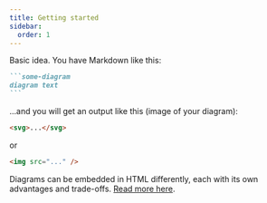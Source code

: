 ```yaml
---
title: Getting started
sidebar:
  order: 1
---
```


Basic idea. You have Markdown like this:

````md
```some-diagram
diagram text
```
````

...and you will get an output like this (image of your diagram):

```html
<svg>...</svg>
```

or

```html
<img src="..." />
```

Diagrams can be embedded in HTML differently, each with its own advantages and trade-offs. [Read more here](/start-here/tag/).
